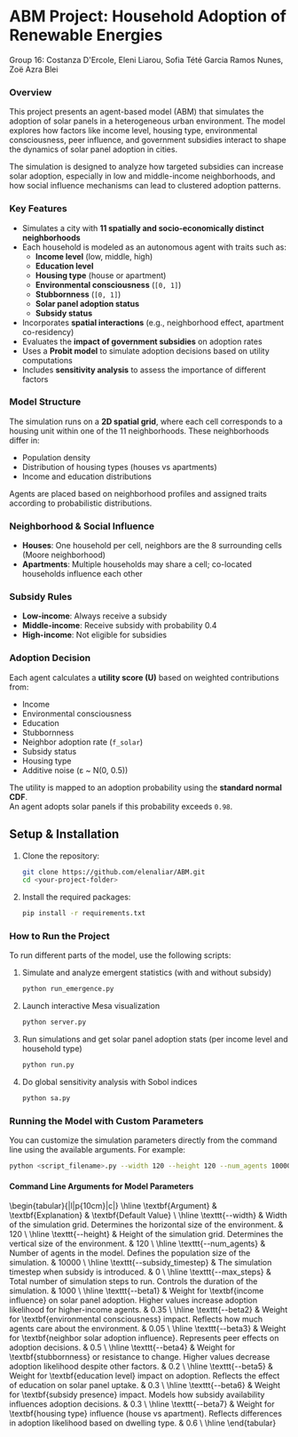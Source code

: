 # ABM Project: Household Adoption of Renewable Energies
Group 16: Costanza D'Ercole, Eleni Liarou, Sofia Tété Garcia Ramos Nunes, Zoë Azra Blei

### Overview
This project presents an agent-based model (ABM) that simulates the adoption of solar panels in a heterogeneous urban environment. The model explores how factors like income level, housing type, environmental consciousness, peer influence, and government subsidies interact to shape the dynamics of solar panel adoption in cities.

The simulation is designed to analyze how targeted subsidies can increase solar adoption, especially in low and middle-income neighborhoods, and how social influence mechanisms can lead to clustered adoption patterns.

### Key Features

- Simulates a city with **11 spatially and socio-economically distinct neighborhoods**
- Each household is modeled as an autonomous agent with traits such as:
  - **Income level** (low, middle, high)
  - **Education level**
  - **Housing type** (house or apartment)
  - **Environmental consciousness** (`[0, 1]`)
  - **Stubbornness** (`[0, 1]`)
  - **Solar panel adoption status**
  - **Subsidy status**
- Incorporates **spatial interactions** (e.g., neighborhood effect, apartment co-residency)
- Evaluates the **impact of government subsidies** on adoption rates
- Uses a **Probit model** to simulate adoption decisions based on utility computations
- Includes **sensitivity analysis** to assess the importance of different factors

### Model Structure

The simulation runs on a **2D spatial grid**, where each cell corresponds to a housing unit within one of the 11 neighborhoods. These neighborhoods differ in:

- Population density  
- Distribution of housing types (houses vs apartments)  
- Income and education distributions

Agents are placed based on neighborhood profiles and assigned traits according to probabilistic distributions.

### Neighborhood & Social Influence

- **Houses**: One household per cell, neighbors are the 8 surrounding cells (Moore neighborhood)
- **Apartments**: Multiple households may share a cell; co-located households influence each other

### Subsidy Rules

- **Low-income**: Always receive a subsidy
- **Middle-income**: Receive subsidy with probability 0.4
- **High-income**: Not eligible for subsidies

### Adoption Decision

Each agent calculates a **utility score (U)** based on weighted contributions from:

- Income  
- Environmental consciousness  
- Education  
- Stubbornness  
- Neighbor adoption rate (`f_solar`)  
- Subsidy status  
- Housing type  
- Additive noise (ε ~ N(0, 0.5))

The utility is mapped to an adoption probability using the **standard normal CDF**.  
An agent adopts solar panels if this probability exceeds `0.98`.

## Setup & Installation
1. Clone the repository:
   ```bash
   git clone https://github.com/elenaliar/ABM.git
   cd <your-project-folder>
   ```
 2. Install the required packages:
    ```bash
    pip install -r requirements.txt
    ```
    
### How to Run the Project 
To run different parts of the model, use the following scripts:
1. Simulate and analyze emergent statistics (with and without subsidy)
   ```bash
   python run_emergence.py
   ```
2. Launch interactive Mesa visualization
   ```bash
   python server.py
   ```
3. Run simulations and get solar panel adoption stats (per income level and household type)
   ```bash
   python run.py
   ```
4. Do global sensitivity analysis with Sobol indices
   ```bash
   python sa.py
   ```
### Running the Model with Custom Parameters

You can customize the simulation parameters directly from the command line using the available arguments. For example:

```bash
python <script_filename>.py --width 120 --height 120 --num_agents 10000 --subsidy_timestep 0 --max_steps 500 --beta1 0.4 --beta2 0.1 --beta3 0.55 --beta4 0.25 --beta5 0.35 --beta6 0.4 --beta7 0.7
```

#### Command Line Arguments for Model Parameters

\begin{tabular}{|l|p{10cm}|c|}
\hline
\textbf{Argument} & \textbf{Explanation} & \textbf{Default Value} \\
\hline
\texttt{--width} & Width of the simulation grid. Determines the horizontal size of the environment. & 120 \\
\hline
\texttt{--height} & Height of the simulation grid. Determines the vertical size of the environment. & 120 \\
\hline
\texttt{--num\_agents} & Number of agents in the model. Defines the population size of the simulation. & 10000 \\
\hline
\texttt{--subsidy\_timestep} & The simulation timestep when subsidy is introduced. & 0 \\
\hline
\texttt{--max\_steps} & Total number of simulation steps to run. Controls the duration of the simulation. & 1000 \\
\hline
\texttt{--beta1} & Weight for \textbf{income influence} on solar panel adoption. Higher values increase adoption likelihood for higher-income agents. & 0.35 \\
\hline
\texttt{--beta2} & Weight for \textbf{environmental consciousness} impact. Reflects how much agents care about the environment. & 0.05 \\
\hline
\texttt{--beta3} & Weight for \textbf{neighbor solar adoption influence}. Represents peer effects on adoption decisions. & 0.5 \\
\hline
\texttt{--beta4} & Weight for \textbf{stubbornness} or resistance to change. Higher values decrease adoption likelihood despite other factors. & 0.2 \\
\hline
\texttt{--beta5} & Weight for \textbf{education level} impact on adoption. Reflects the effect of education on solar panel uptake. & 0.3 \\
\hline
\texttt{--beta6} & Weight for \textbf{subsidy presence} impact. Models how subsidy availability influences adoption decisions. & 0.3 \\
\hline
\texttt{--beta7} & Weight for \textbf{housing type} influence (house vs apartment). Reflects differences in adoption likelihood based on dwelling type. & 0.6 \\
\hline
\end{tabular}

